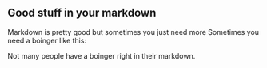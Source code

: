 ## **Good stuff in your markdown**

Markdown is pretty good but sometimes you just need more Sometimes you need a boinger like this:

Not many people have a boinger right in their markdown.